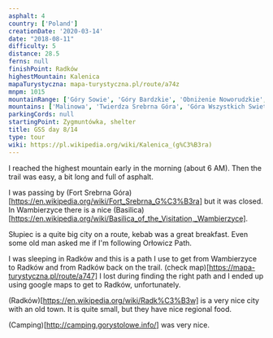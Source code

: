 ```yaml
---
asphalt: 4
country: ['Poland']
creationDate: '2020-03-14'
date: "2018-08-11"
difficulty: 5
distance: 28.5
ferns: null
finishPoint: Radków
highestMountain: Kalenica
mapaTurystyczna: mapa-turystyczna.pl/route/a74z
mnpm: 1015
mountainRange: ['Góry Sowie', 'Góry Bardzkie', 'Obniżenie Noworudzkie', 'Obniżenie Ścinawki']
mountains: ['Malinowa', 'Twierdza Srebrna Góra', 'Góra Wszystkich Swietych']
parkingCords: null
startingPoint: Zygmuntówka, shelter
title: GSS day 8/14
type: tour
wiki: https://pl.wikipedia.org/wiki/Kalenica_(g%C3%B3ra)
---
```


I reached the highest mountain early in the morning (about 6 AM). Then the trail was easy, a bit long and full of asphalt.

I was passing by (Fort Srebrna Góra)[https://en.wikipedia.org/wiki/Fort_Srebrna_G%C3%B3ra] but it was closed. In Wambierzyce there is a nice (Basilica)[https://en.wikipedia.org/wiki/Basilica_of_the_Visitation,_Wambierzyce].

Słupiec is a quite big city on a route, kebab was a great breakfast. Even some old man asked me if I'm following Orłowicz Path.

I was sleeping in Radków and this is a path I use to get from Wambierzyce to Radków and from Radków back on the trail.
(check map)[https://mapa-turystyczna.pl/route/a747]
I lost during finding the right path and I ended up using google maps to get to Radków, unfortunately.

(Radków)[https://en.wikipedia.org/wiki/Radk%C3%B3w] is a very nice city with an old town. It is quite small, but they have nice regional food.

(Camping)[http://camping.gorystolowe.info/] was very nice.
